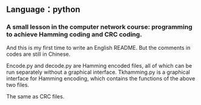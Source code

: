 ## Language：python

### A small lesson in the computer network course:  programming to achieve Hamming coding and CRC coding.

And this is my first time to write an English README. But the comments in codes are still in Chinese.

Encode.py and decode.py are Hamming encoded files, all of which can be run separately without a graphical interface.
Tkhamming.py is a graphical interface for Hamming encoding, which contains the functions of the above two files.

The same as CRC files.
